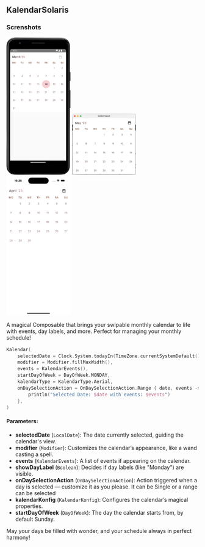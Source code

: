 ## KalendarSolaris

### Screnshots

<p float="left">
  <img src="../img/solaris/SolarisAndroid.png" alt="SolarisAndroid" style="width: 33.33%;"/>
  <img src="../img/solaris/SolarisDesktop.png" alt="SolarisDesktop" style="width: 33.33%;"/>
  <img src="../img/solaris/SolarisIOS.png" alt="SolarisIOS" style="width: 33.33%;"/>
</p>

A magical Composable that brings your swipable monthly calendar to life with events, day labels, and more. Perfect for managing your monthly schedule!

```kotlin
Kalendar(
    selectedDate = Clock.System.todayIn(TimeZone.currentSystemDefault()),
    modifier = Modifier.fillMaxWidth(),
    events = KalendarEvents(),
    startDayOfWeek = DayOfWeek.MONDAY,
    kalendarType = KalendarType.Aerial,
    onDaySelectionAction = OnDaySelectionAction.Range { date, events ->
        println("Selected Date: $date with events: $events")
    },
)
```

#### Parameters:

- **selectedDate**  (`LocalDate`): The date currently selected, guiding the calendar's view.
- **modifier**  (`Modifier`): Customizes the calendar’s appearance, like a wand casting a spell.
- **events**  (`KalendarEvents`): A list of events if appearing on the calendar.
- **showDayLabel**  (`Boolean`): Decides if day labels (like "Monday") are visible.
- **onDaySelectionAction**  (`OnDaySelectionAction`): Action triggered when a day is selected —
  customize it as you please. It can be Single or a range can be selected
- **kalendarKonfig**  (`KalendarKonfig`): Configures the calendar’s magical properties.
- **startDayOfWeek**  (`DayOfWeek`): The day the calendar starts from, by default Sunday.

May your days be filled with wonder, and your schedule always in perfect harmony!
